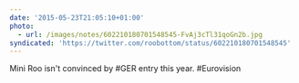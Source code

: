 ```yaml
---
date: '2015-05-23T21:05:10+01:00'
photo:
  - url: /images/notes/602210180701548545-FvAj3cTl31qoGn2b.jpg
syndicated: 'https://twitter.com/roobottom/status/602210180701548545'
---
```

Mini Roo isn't convinced by #GER entry this year. #Eurovision 
